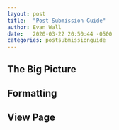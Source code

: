 ```yaml
---
layout: post
title:  "Post Submission Guide"
author: Evan Wall
date:   2020-03-22 20:50:44 -0500
categories: postsubmissionguide
---
```

<h2> The Big Picture </h2>

<h2> Formatting </h2>

<h2> View Page </h2>
